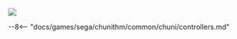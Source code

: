 <img class="header-logo" src="/img/sega/chunithm/air/logo.webp">

--8<-- "docs/games/sega/chunithm/common/chuni/controllers.md"

